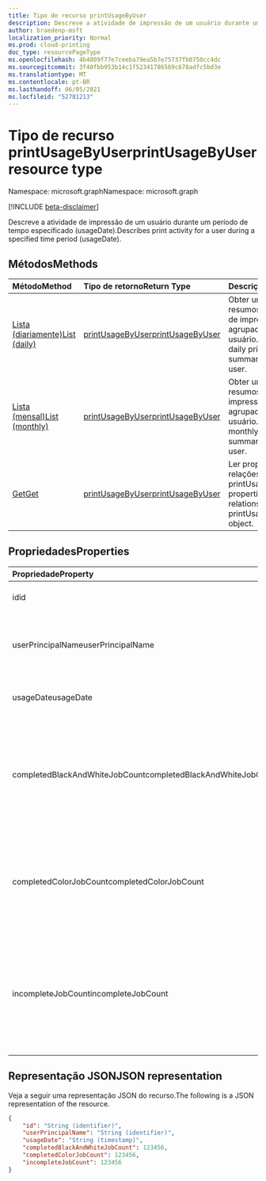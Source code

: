 ```yaml
---
title: Tipo de recurso printUsageByUser
description: Descreve a atividade de impressão de um usuário durante um período de tempo especificado (usageDate).
author: braedenp-msft
localization_priority: Normal
ms.prod: cloud-printing
doc_type: resourcePageType
ms.openlocfilehash: 4b4809f77e7ceeba79ea5b7e75737fb0750cc4dc
ms.sourcegitcommit: 3f40fbb953b14c1f52341786569c678adfc5bd3e
ms.translationtype: MT
ms.contentlocale: pt-BR
ms.lasthandoff: 06/05/2021
ms.locfileid: "52781213"
---
```

# <a name="printusagebyuser-resource-type"></a><span data-ttu-id="65cb7-103">Tipo de recurso printUsageByUser</span><span class="sxs-lookup"><span data-stu-id="65cb7-103">printUsageByUser resource type</span></span>

<span data-ttu-id="65cb7-104">Namespace: microsoft.graph</span><span class="sxs-lookup"><span data-stu-id="65cb7-104">Namespace: microsoft.graph</span></span>

[!INCLUDE [beta-disclaimer](../../includes/beta-disclaimer.md)]

<span data-ttu-id="65cb7-105">Descreve a atividade de impressão de um usuário durante um período de tempo especificado (usageDate).</span><span class="sxs-lookup"><span data-stu-id="65cb7-105">Describes print activity for a user during a specified time period (usageDate).</span></span>

## <a name="methods"></a><span data-ttu-id="65cb7-106">Métodos</span><span class="sxs-lookup"><span data-stu-id="65cb7-106">Methods</span></span>

| <span data-ttu-id="65cb7-107">Método</span><span class="sxs-lookup"><span data-stu-id="65cb7-107">Method</span></span>       | <span data-ttu-id="65cb7-108">Tipo de retorno</span><span class="sxs-lookup"><span data-stu-id="65cb7-108">Return Type</span></span> | <span data-ttu-id="65cb7-109">Descrição</span><span class="sxs-lookup"><span data-stu-id="65cb7-109">Description</span></span> |
|:-------------|:------------|:------------|
| [<span data-ttu-id="65cb7-110">Lista (diariamente)</span><span class="sxs-lookup"><span data-stu-id="65cb7-110">List (daily)</span></span>](../api/reportroot-list-dailyprintusagebyuser.md) | [<span data-ttu-id="65cb7-111">printUsageByUser</span><span class="sxs-lookup"><span data-stu-id="65cb7-111">printUsageByUser</span></span>](printusagebyuser.md) | <span data-ttu-id="65cb7-112">Obter uma lista de resumos de uso diário de impressão, agrupados por usuário.</span><span class="sxs-lookup"><span data-stu-id="65cb7-112">Get a list of daily print usage summaries, grouped by user.</span></span> |
| [<span data-ttu-id="65cb7-113">Lista (mensal)</span><span class="sxs-lookup"><span data-stu-id="65cb7-113">List (monthly)</span></span>](../api/reportroot-list-monthlyprintusagebyuser.md) | [<span data-ttu-id="65cb7-114">printUsageByUser</span><span class="sxs-lookup"><span data-stu-id="65cb7-114">printUsageByUser</span></span>](printusagebyuser.md) | <span data-ttu-id="65cb7-115">Obter uma lista de resumos de uso de impressão mensal, agrupados por usuário.</span><span class="sxs-lookup"><span data-stu-id="65cb7-115">Get a list of monthly print usage summaries, grouped by user.</span></span> |
| [<span data-ttu-id="65cb7-116">Get</span><span class="sxs-lookup"><span data-stu-id="65cb7-116">Get</span></span>](../api/printusagebyuser-get.md) | [<span data-ttu-id="65cb7-117">printUsageByUser</span><span class="sxs-lookup"><span data-stu-id="65cb7-117">printUsageByUser</span></span>](printusagebyuser.md) | <span data-ttu-id="65cb7-118">Ler propriedades e relações de um objeto printUsageByUser.</span><span class="sxs-lookup"><span data-stu-id="65cb7-118">Read properties and relationships of a printUsageByUser object.</span></span> |

## <a name="properties"></a><span data-ttu-id="65cb7-119">Propriedades</span><span class="sxs-lookup"><span data-stu-id="65cb7-119">Properties</span></span>
| <span data-ttu-id="65cb7-120">Propriedade</span><span class="sxs-lookup"><span data-stu-id="65cb7-120">Property</span></span>     | <span data-ttu-id="65cb7-121">Tipo</span><span class="sxs-lookup"><span data-stu-id="65cb7-121">Type</span></span>        | <span data-ttu-id="65cb7-122">Descrição</span><span class="sxs-lookup"><span data-stu-id="65cb7-122">Description</span></span> |
|:-------------|:------------|:------------|
|<span data-ttu-id="65cb7-123">id</span><span class="sxs-lookup"><span data-stu-id="65cb7-123">id</span></span>|<span data-ttu-id="65cb7-124">String</span><span class="sxs-lookup"><span data-stu-id="65cb7-124">String</span></span>|<span data-ttu-id="65cb7-125">A ID deste resumo de uso.</span><span class="sxs-lookup"><span data-stu-id="65cb7-125">The ID of this usage summary.</span></span>|
|<span data-ttu-id="65cb7-126">userPrincipalName</span><span class="sxs-lookup"><span data-stu-id="65cb7-126">userPrincipalName</span></span>|<span data-ttu-id="65cb7-127">String</span><span class="sxs-lookup"><span data-stu-id="65cb7-127">String</span></span>|<span data-ttu-id="65cb7-128">O UPN do usuário representado por essas estatísticas.</span><span class="sxs-lookup"><span data-stu-id="65cb7-128">The UPN of the user represented by these statistics.</span></span>|
|<span data-ttu-id="65cb7-129">usageDate</span><span class="sxs-lookup"><span data-stu-id="65cb7-129">usageDate</span></span>|<span data-ttu-id="65cb7-130">Data</span><span class="sxs-lookup"><span data-stu-id="65cb7-130">Date</span></span>|<span data-ttu-id="65cb7-131">A data associada a essas estatísticas.</span><span class="sxs-lookup"><span data-stu-id="65cb7-131">The date associated with these statistics.</span></span>|
|<span data-ttu-id="65cb7-132">completedBlackAndWhiteJobCount</span><span class="sxs-lookup"><span data-stu-id="65cb7-132">completedBlackAndWhiteJobCount</span></span>|<span data-ttu-id="65cb7-133">Int64</span><span class="sxs-lookup"><span data-stu-id="65cb7-133">Int64</span></span>|<span data-ttu-id="65cb7-134">O número de trabalhos de impressão em preto e branco concluídos em nome do usuário na data associada.</span><span class="sxs-lookup"><span data-stu-id="65cb7-134">The number of black and white print jobs completed on behalf of the user on the associated date.</span></span>|
|<span data-ttu-id="65cb7-135">completedColorJobCount</span><span class="sxs-lookup"><span data-stu-id="65cb7-135">completedColorJobCount</span></span>|<span data-ttu-id="65cb7-136">Int64</span><span class="sxs-lookup"><span data-stu-id="65cb7-136">Int64</span></span>|<span data-ttu-id="65cb7-137">O número de trabalhos de impressão de cores concluídos em nome do usuário na data associada.</span><span class="sxs-lookup"><span data-stu-id="65cb7-137">The number of color print jobs completed on behalf of the user on the associated date.</span></span>|
|<span data-ttu-id="65cb7-138">incompleteJobCount</span><span class="sxs-lookup"><span data-stu-id="65cb7-138">incompleteJobCount</span></span>|<span data-ttu-id="65cb7-139">Int64</span><span class="sxs-lookup"><span data-stu-id="65cb7-139">Int64</span></span>|<span data-ttu-id="65cb7-140">O número de trabalhos de impressão que foram enraizadas em nome do usuário, mas não concluídos, na data associada.</span><span class="sxs-lookup"><span data-stu-id="65cb7-140">The number of print jobs that were queued on behalf of the user, but not completed, on the associated date.</span></span>|

## <a name="json-representation"></a><span data-ttu-id="65cb7-141">Representação JSON</span><span class="sxs-lookup"><span data-stu-id="65cb7-141">JSON representation</span></span>

<span data-ttu-id="65cb7-142">Veja a seguir uma representação JSON do recurso.</span><span class="sxs-lookup"><span data-stu-id="65cb7-142">The following is a JSON representation of the resource.</span></span>

<!-- {
  "blockType": "resource",
  "optionalProperties": [

  ],
  "@odata.type": "microsoft.graph.printUsageByUser"
}-->

```json
{
    "id": "String (identifier)",
    "userPrincipalName": "String (identifier)",
    "usageDate": "String (timestamp)",
    "completedBlackAndWhiteJobCount": 123456,
    "completedColorJobCount": 123456,
    "incompleteJobCount": 123456
}
```

<!-- uuid: 8fcb5dbc-d5aa-4681-8e31-b001d5168d79
2015-10-25 14:57:30 UTC -->
<!-- {
  "type": "#page.annotation",
  "description": "printUsageByUser resource",
  "keywords": "",
  "section": "documentation",
  "tocPath": ""
}-->


